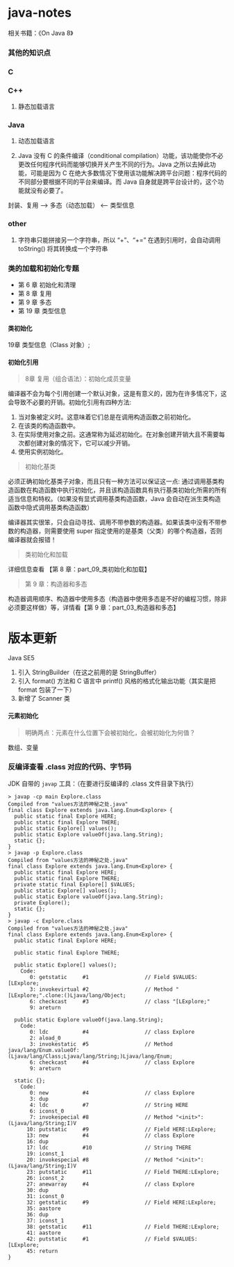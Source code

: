 # java-notes
相关书籍：《On Java 8》


### 其他的知识点
### C

### C++
1. 静态加载语言

### Java
1. 动态加载语言

1. Java 没有 C 的条件编译（conditional compilation）功能，该功能使你不必更改任何程序代码而能够切换开关产生不同的行为。Java 之所以去掉此功能，可能是因为 C 在绝大多数情况下使用该功能解决跨平台问题：程序代码的不同部分要根据不同的平台来编译。而 Java 自身就是跨平台设计的，这个功能就没有必要了。

封装、复用 --> 多态（动态加载） <-- 类型信息



### other
1. 字符串只能拼接另一个字符串，所以 “+”、“+=” 在遇到引用时，会自动调用 toString() 将其转换成一个字符串



### 类的加载和初始化专题
* 第 6 章 初始化和清理
* 第 8 章 复用
* 第 9 章 多态
* 第 19 章 类型信息
#### 类初始化
19章 类型信息（Class 对象）;

#### 初始化引用
> 8章 复用（组合语法）：初始化成员变量

编译器不会为每个引用创建一个默认对象，这是有意义的，因为在许多情况下，这会导致不必要的开销。初始化引用有四种方法:
1. 当对象被定义时。这意味着它们总是在调用构造函数之前初始化。
2. 在该类的构造函数中。
3. 在实际使用对象之前。这通常称为延迟初始化。在对象创建开销大且不需要每次都创建对象的情况下，它可以减少开销。
4. 使用实例初始化。


> 初始化基类

必须正确初始化基类子对象，而且只有一种方法可以保证这一点: 通过调用基类构造函数在构造函数中执行初始化，并且该构造函数具有执行基类初始化所需的所有适当信息和特权。（如果没有显式调用基类构造函数，Java 会自动在派生类构造函数中隐式调用基类构造函数）

编译器其实很笨，只会自动寻找、调用不带参数的构造器。如果该类中没有不带参数的构造器，则需要使用 super 指定使用的是基类（父类）的哪个构造器，否则编译器就会报错！


> 类初始化和加载

详细信息查看 【第 8 章：part_09_类初始化和加载】

> 第 9 章：构造器和多态

构造器调用顺序、构造器中使用多态（构造器中使用多态是不好的编程习惯，除非必须要这样做）等，详情看【第 9 章：part_03_构造器和多态】




# 版本更新
Java SE5
1. 引入 StringBuilder（在这之前用的是 StringBuffer）
2. 引入 format() 方法和 C 语言中 printf() 风格的格式化输出功能（其实是把 format 包装了一下）
3. 新增了 Scanner 类





#### 元素初始化
> 明确两点：元素在什么位置下会被初始化，会被初始化为何值？

数组、变量





### 反编译查看 .class 对应的代码、字节码
JDK 自带的 `javap` 工具：（在要进行反编译的 .class 文件目录下执行）
```shell script
> javap -cp main Explore.class
Compiled from "values方法的神秘之处.java"
final class Explore extends java.lang.Enum<Explore> {
  public static final Explore HERE;
  public static final Explore THERE;
  public static Explore[] values();
  public static Explore valueOf(java.lang.String);
  static {};
}
> javap -p Explore.class
Compiled from "values方法的神秘之处.java"
final class Explore extends java.lang.Enum<Explore> {
  public static final Explore HERE;
  public static final Explore THERE;
  private static final Explore[] $VALUES;
  public static Explore[] values();
  public static Explore valueOf(java.lang.String);
  private Explore();
  static {};
}
> javap -c Explore.class
Compiled from "values方法的神秘之处.java"
final class Explore extends java.lang.Enum<Explore> {
  public static final Explore HERE;

  public static final Explore THERE;

  public static Explore[] values();
    Code:
       0: getstatic     #1                  // Field $VALUES:[LExplore;
       3: invokevirtual #2                  // Method "[LExplore;".clone:()Ljava/lang/Object;
       6: checkcast     #3                  // class "[LExplore;"
       9: areturn

  public static Explore valueOf(java.lang.String);
    Code:
       0: ldc           #4                  // class Explore
       2: aload_0
       3: invokestatic  #5                  // Method java/lang/Enum.valueOf:(Ljava/lang/Class;Ljava/lang/String;)Ljava/lang/Enum;
       6: checkcast     #4                  // class Explore
       9: areturn

  static {};
    Code:
       0: new           #4                  // class Explore
       3: dup
       4: ldc           #7                  // String HERE
       6: iconst_0
       7: invokespecial #8                  // Method "<init>":(Ljava/lang/String;I)V
      10: putstatic     #9                  // Field HERE:LExplore;
      13: new           #4                  // class Explore
      16: dup
      17: ldc           #10                 // String THERE
      19: iconst_1
      20: invokespecial #8                  // Method "<init>":(Ljava/lang/String;I)V
      23: putstatic     #11                 // Field THERE:LExplore;
      26: iconst_2
      27: anewarray     #4                  // class Explore
      30: dup
      31: iconst_0
      32: getstatic     #9                  // Field HERE:LExplore;
      35: aastore
      36: dup
      37: iconst_1
      38: getstatic     #11                 // Field THERE:LExplore;
      41: aastore
      42: putstatic     #1                  // Field $VALUES:[LExplore;
      45: return
}
```


